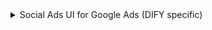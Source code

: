 <details>
<summary>Social Ads UI for Google Ads (DIFY specific)</summary>
- [Social Ads Sourch of Truth](https://www.figma.com/design/Us3lGb6dWikGH6AoQk7x3e/Digital-Ads---Source-of-Truth?node-id=8845-42198&p=f&t=Y1gKfuWlBdwI1oF1-0)
- [Social Ads Flows](https://www.figma.com/design/vCLJbjhnC6fEKiQjdpnclK/DIFY-VA-2024?node-id=351-5710&t=0nEr5TsfkrNLGMcQ-1)
</details>
